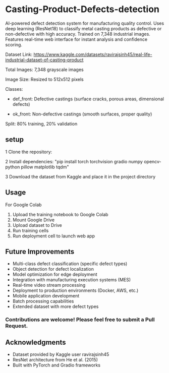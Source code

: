 # Casting-Product-Defects-detection
AI-powered defect detection system for manufacturing quality control. Uses deep learning (ResNet18) to classify metal casting products as defective or non-defective with high accuracy. Trained on 7,348 industrial images. Features real-time web interface for instant analysis and confidence scoring.

Dataset Link: https://www.kaggle.com/datasets/ravirajsinh45/real-life-industrial-dataset-of-casting-product


Total Images: 7,348 grayscale images

Image Size: Resized to 512x512 pixels

Classes:

- def_front: Defective castings (surface cracks, porous areas, dimensional defects)

- ok_front: Non-defective castings (smooth surfaces, proper quality)



Split: 80% training, 20% validation


## setup

1 Clone the repository:

2 Install dependencies: "pip install torch torchvision gradio numpy opencv-python pillow matplotlib tqdm"

3 Download the dataset from Kaggle and place it in the project directory

## Usage

For Google Colab 

1. Upload the training notebook to Google Colab
2. Mount Google Drive
3. Upload dataset to Drive
4. Run training cells
5. Run deployment cell to launch web app

## Future Improvements

 - Multi-class defect classification (specific defect types)
 - Object detection for defect localization
 - Model optimization for edge deployment
 - Integration with manufacturing execution systems (MES)
 - Real-time video stream processing
 - Deployment to production environments (Docker, AWS, etc.)
 - Mobile application development
 - Batch processing capabilities
 - Extended dataset with more defect types


### Contributions are welcome! Please feel free to submit a Pull Request.

##  Acknowledgments

- Dataset provided by Kaggle user ravirajsinh45
- ResNet architecture from He et al. (2015)
- Built with PyTorch and Gradio frameworks

